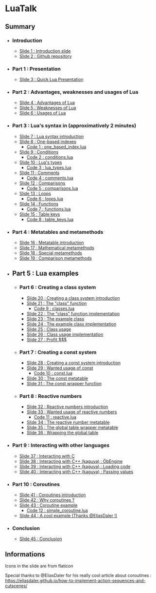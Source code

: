 # LuaTalk

## Summary

- ### Introduction
    - [Slide 1 : Introduction slide](https://raw.githubusercontent.com/Sygmei/LuaTalk/master/slides/Diapositive1.PNG)
    - [Slide 2 : Github repository](https://raw.githubusercontent.com/Sygmei/LuaTalk/master/slides/Diapositive2.PNG)
- ### Part 1 : Presentation
    - [Slide 3 : Quick Lua Presentation](https://raw.githubusercontent.com/Sygmei/LuaTalk/master/slides/Diapositive3.PNG)
- ### Part 2 : Advantages, weaknesses and usages of Lua
    - [Slide 4 : Advantages of Lua](https://raw.githubusercontent.com/Sygmei/LuaTalk/master/slides/Diapositive4.PNG)
    - [Slide 5 : Weaknesses of Lua](https://raw.githubusercontent.com/Sygmei/LuaTalk/master/slides/Diapositive5.PNG)
    - [Slide 6 : Usages of Lua](https://raw.githubusercontent.com/Sygmei/LuaTalk/master/slides/Diapositive6.PNG)
- ### Part 3 : Lua's syntax in (approximatively 2 minutes)
    - [Slide 7 : Lua syntax introduction](https://raw.githubusercontent.com/Sygmei/LuaTalk/master/slides/Diapositive7.PNG)
    - [Slide 8 : One-based indexes](https://raw.githubusercontent.com/Sygmei/LuaTalk/master/slides/Diapositive8.PNG)
        - [Code 1 : one_based_index.lua](https://raw.githubusercontent.com/Sygmei/LuaTalk/master/source/lua_in_2_minutes/one_based_index.lua)
    - [Slide 9 : Conditions](https://raw.githubusercontent.com/Sygmei/LuaTalk/master/slides/Diapositive9.PNG)
        - [Code 2 : conditions.lua](https://raw.githubusercontent.com/Sygmei/LuaTalk/master/source/lua_in_2_minutes/conditions.lua)
    - [Slide 10 : Lua's types](https://raw.githubusercontent.com/Sygmei/LuaTalk/master/slides/Diapositive10.PNG)
        - [Code 3 : lua_types.lua](https://raw.githubusercontent.com/Sygmei/LuaTalk/master/source/lua_in_2_minutes/lua_types.lua)
    - [Slide 11 : Comments](https://raw.githubusercontent.com/Sygmei/LuaTalk/master/slides/Diapositive11.PNG)
        - [Code 4 : comments.lua](https://raw.githubusercontent.com/Sygmei/LuaTalk/master/source/lua_in_2_minutes/comments.lua)
    - [Slide 12 : Comparisons](https://raw.githubusercontent.com/Sygmei/LuaTalk/master/slides/Diapositive12.PNG)
        - [Code 5 : comparisons.lua](https://raw.githubusercontent.com/Sygmei/LuaTalk/master/source/lua_in_2_minutes/comparisons.lua)
    - [Slide 13 : Loops](https://raw.githubusercontent.com/Sygmei/LuaTalk/master/slides/Diapositive13.PNG)
        - [Code 6 : loops.lua](https://raw.githubusercontent.com/Sygmei/LuaTalk/master/source/lua_in_2_minutes/loops.lua)
    - [Slide 14 : Functions](https://raw.githubusercontent.com/Sygmei/LuaTalk/master/slides/Diapositive14.PNG)
        - [Code 7 : functions.lua](https://raw.githubusercontent.com/Sygmei/LuaTalk/master/source/lua_in_2_minutes/functions.lua)
    - [Slide 15 : Table keys](https://raw.githubusercontent.com/Sygmei/LuaTalk/master/slides/Diapositive15.PNG)
        - [Code 8 : table_keys.lua](https://raw.githubusercontent.com/Sygmei/LuaTalk/master/source/lua_in_2_minutes/table_keys.lua)
- ### Part 4 : Metatables and metamethods
    - [Slide 16 : Metatable introduction](https://raw.githubusercontent.com/Sygmei/LuaTalk/master/slides/Diapositive16.PNG)
    - [Slide 17 : Mathematical metamethods](https://raw.githubusercontent.com/Sygmei/LuaTalk/master/slides/Diapositive17.PNG)
    - [Slide 18 : Special metamethods](https://raw.githubusercontent.com/Sygmei/LuaTalk/master/slides/Diapositive18.PNG)
    - [Slide 19 : Comparison metamethods](https://raw.githubusercontent.com/Sygmei/LuaTalk/master/slides/Diapositive19.PNG)
- ## Part 5 : Lua examples
    - ### Part 6 : Creating a class system
        - [Slide 20 : Creating a class system introduction](https://raw.githubusercontent.com/Sygmei/LuaTalk/master/slides/Diapositive20.PNG)
        - [Slide 21 : The "class" function](https://raw.githubusercontent.com/Sygmei/LuaTalk/master/slides/Diapositive21.PNG)
            - [Code 9 : classes.lua](https://raw.githubusercontent.com/Sygmei/LuaTalk/master/source/creating_a_class_system/classes.lua)
        - [Slide 22 : The "class" function implementation](https://raw.githubusercontent.com/Sygmei/LuaTalk/master/slides/Diapositive22.PNG)
        - [Slide 23 : The example class](https://raw.githubusercontent.com/Sygmei/LuaTalk/master/slides/Diapositive23.PNG)
        - [Slide 24 : The example class implementation](https://raw.githubusercontent.com/Sygmei/LuaTalk/master/slides/Diapositive24.PNG)
        - [Slide 25 : Class usage](https://raw.githubusercontent.com/Sygmei/LuaTalk/master/slides/Diapositive25.PNG)
        - [Slide 26 : Class usage implementation](https://raw.githubusercontent.com/Sygmei/LuaTalk/master/slides/Diapositive26.PNG)
        - [Slide 27 : Profit $$$](https://raw.githubusercontent.com/Sygmei/LuaTalk/master/slides/Diapositive27.PNG)
    - ### Part 7 : Creating a const system
        - [Slide 28 : Creating a const system introduction](https://raw.githubusercontent.com/Sygmei/LuaTalk/master/slides/Diapositive28.PNG)
        - [Slide 29 : Wanted usage of const](https://raw.githubusercontent.com/Sygmei/LuaTalk/master/slides/Diapositive29.PNG)
            - [Code 10 : const.lua](https://github.com/Sygmei/LuaTalk/blob/master/source/creating_a_const_system/const.lua)
        - [Slide 30 : The const metatable](https://raw.githubusercontent.com/Sygmei/LuaTalk/master/slides/Diapositive30.PNG)
        - [Slide 31 : The const wrapper function](https://raw.githubusercontent.com/Sygmei/LuaTalk/master/slides/Diapositive31.PNG)
    - ### Part 8 : Reactive numbers
        - [Slide 32 : Reactive numbers introduction](https://raw.githubusercontent.com/Sygmei/LuaTalk/master/slides/Diapositive32.PNG)
        - [Slide 33 : Wanted usage of reactive numbers](https://raw.githubusercontent.com/Sygmei/LuaTalk/master/slides/Diapositive33.PNG)
            - [Code 11 : reactive.lua](https://raw.githubusercontent.com/Sygmei/LuaTalk/master/source/creating_a_reactive_number_system/reactive.lua)
        - [Slide 34 : The reactive number metatable](https://raw.githubusercontent.com/Sygmei/LuaTalk/master/slides/Diapositive34.PNG)
        - [Slide 35 : The global table wrapper metatable](https://raw.githubusercontent.com/Sygmei/LuaTalk/master/slides/Diapositive35.PNG)
        - [Slide 36 : Wrapping the global table](https://raw.githubusercontent.com/Sygmei/LuaTalk/master/slides/Diapositive36.PNG)
- ### Part 9 : Interacting with other languages
    - [Slide 37 : Interacting with C](https://raw.githubusercontent.com/Sygmei/LuaTalk/master/slides/Diapositive37.PNG)
    - [Slide 38 : Interacting with C++ (kaguya) : ÖbEngine](https://raw.githubusercontent.com/Sygmei/LuaTalk/master/slides/Diapositive38.PNG)
    - [Slide 39 : Interacting with C++ (kaguya) : Loading code](https://raw.githubusercontent.com/Sygmei/LuaTalk/master/slides/Diapositive39.PNG)
    - [Slide 40 : Interacting with C++ (kaguya) : Passing values](https://raw.githubusercontent.com/Sygmei/LuaTalk/master/slides/Diapositive40.PNG)
- ### Part 10 : Coroutines
    - [Slide 41 : Coroutines introduction](https://raw.githubusercontent.com/Sygmei/LuaTalk/master/slides/Diapositive41.PNG)
    - [Slide 42 : Why coroutines ?](https://raw.githubusercontent.com/Sygmei/LuaTalk/master/slides/Diapositive42.PNG)
    - [Slide 43 : Coroutine example](https://raw.githubusercontent.com/Sygmei/LuaTalk/master/slides/Diapositive43.PNG)
        - [Code 12 : simple_coroutine.lua](https://raw.githubusercontent.com/Sygmei/LuaTalk/master/source/coroutines/simple_coroutine.lua)
    - [Slide 44 : A cool example (Thanks @EliasDaler !)](https://raw.githubusercontent.com/Sygmei/LuaTalk/master/slides/Diapositive44.PNG)
- ### Conclusion
    - [Slide 45 : Conclusion](https://raw.githubusercontent.com/Sygmei/LuaTalk/master/slides/Diapositive45.PNG)

## Informations
Icons in the slide are from flaticon

Special thanks to @EliasDaler for his really cool article about coroutines : https://eliasdaler.github.io/how-to-implement-action-sequences-and-cutscenes/
